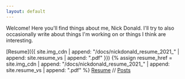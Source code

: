 ```yaml
---
layout: default
---
```



Welcome! Here you'll find things about me, Nick Donald. I'll try to also occasionally write about things I'm working on or things I think are interesting.

[Resume]({{ site.img_cdn | append: "/docs/nickdonald_resume_2021_" | append: site.resume_vs | append: ".pdf" }})
{% assign resume_href = site.img_cdn | append: "/docs/nickdonald_resume_2021_" | append: site.resume_vs | append: ".pdf" %}
<a href="{{ resume_href }}" onclick="captureOutboundLink('{{ resume_href }}', 'download_resume'); return false;">Resume</a>
// [Posts](/posts)

<img id="carousel-img" src="" />
<em id="carousel-cap"></em>

<script>{% include_relative assets/js/carousel.js %}</script>
